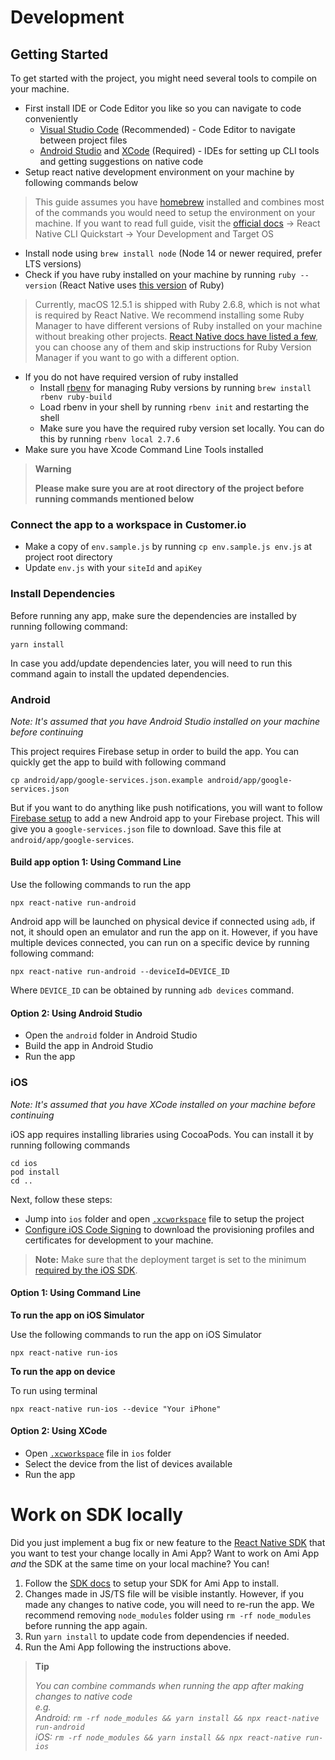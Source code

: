 # Development

## Getting Started

To get started with the project, you might need several tools to compile on your machine.

- First install IDE or Code Editor you like so you can navigate to code conveniently
  - [Visual Studio Code](https://code.visualstudio.com/) (Recommended) - Code Editor to navigate between project files
  - [Android Studio](https://developer.android.com/studio) and [XCode](https://developer.apple.com/xcode/) (Required) - IDEs for setting up CLI tools and getting suggestions on native code
- Setup react native development environment on your machine by following commands below

> This guide assumes you have [homebrew](https://brew.sh/) installed and combines most of the commands you would need to setup the environment on your machine. If you want to read full guide, visit the [official docs](https://reactnative.dev/docs/environment-setup) -> React Native CLI Quickstart -> Your Development and Target OS

  - Install node using `brew install node` (Node 14 or newer required, prefer LTS versions)
  - Check if you have ruby installed on your machine by running `ruby --version` (React Native uses [this version](/.ruby-version) of Ruby)

> Currently, macOS 12.5.1 is shipped with Ruby 2.6.8, which is not what is required by React Native. We recommend installing some Ruby Manager to have different versions of Ruby installed on your machine without breaking other projects. [React Native docs have listed a few](https://reactnative.dev/docs/environment-setup#ruby), you can choose any of them and skip instructions for Ruby Version Manager if you want to go with a different option.

 - If you do not have required version of ruby installed
   - Install [rbenv](https://github.com/rbenv/rbenv) for managing Ruby versions by running `brew install rbenv ruby-build`
   - Load rbenv in your shell by running `rbenv init` and restarting the shell
   - Make sure you have the required ruby version set locally. You can do this by running `rbenv local 2.7.6`
 - Make sure you have Xcode Command Line Tools installed

> **Warning**
> 
> **Please make sure you are at root directory of the project before running commands mentioned below**

### Connect the app to a workspace in Customer.io

- Make a copy of `env.sample.js` by running `cp env.sample.js env.js` at project root directory
- Update `env.js` with your `siteId` and `apiKey`

### Install Dependencies

Before running any app, make sure the dependencies are installed by running following command:

```
yarn install
```

In case you add/update dependencies later, you will need to run this command again to install the updated dependencies.

### Android

*Note: It's assumed that you have Android Studio installed on your machine before continuing*

This project requires Firebase setup in order to build the app. You can quickly get the app to build with following command

```
cp android/app/google-services.json.example android/app/google-services.json
```

But if you want to do anything like push notifications, you will want to follow [Firebase setup](https://firebase.google.com/docs/android/setup) to add a new Android app to your Firebase project. This will give you a `google-services.json` file to download. Save this file at `android/app/google-services`. 

#### Build app option 1: Using Command Line

Use the following commands to run the app

```
npx react-native run-android
```

Android app will be launched on physical device if connected using `adb`, if not, it should open an emulator and run the app on it. However, if you have multiple devices connected, you can run on a specific device by running following command:

```
npx react-native run-android --deviceId=DEVICE_ID
```

Where `DEVICE_ID` can be obtained by running `adb devices` command.

#### Option 2: Using Android Studio

- Open the `android` folder in Android Studio
- Build the app in Android Studio
- Run the app

### iOS

*Note: It's assumed that you have XCode installed on your machine before continuing*

iOS app requires installing libraries using CocoaPods. You can install it by running following commands

```
cd ios
pod install
cd ..
```

Next, follow these steps:

- Jump into `ios` folder and open [`.xcworkspace`](/ios/SampleApp.xcworkspace) file to setup the project
- [Configure iOS Code Signing](https://github.com/customerio/mobile/blob/main/ios_code_signing.md#how-do-i-setup-my-computer-for-code-signing) to download the provisioning profiles and certificates for development to your machine. 

> **Note:**
> Make sure that the deployment target is set to the minimum [required by the iOS SDK](https://github.com/customerio/customerio-ios#readme).

#### Option 1: Using Command Line

**To run the app on iOS Simulator**

Use the following commands to run the app on iOS Simulator

```
npx react-native run-ios
```
**To run the app on device**

To run using terminal

```
npx react-native run-ios --device "Your iPhone"
```

#### Option 2: Using XCode

- Open [`.xcworkspace`](ios/SampleApp.xcworkspace) file in `ios` folder
- Select the device from the list of devices available
- Run the app 

# Work on SDK locally

Did you just implement a bug fix or new feature to the [React Native SDK](https://github.com/customerio/customerio-reactnative) that you want to test your change locally in Ami App? Want to work on Ami App *and* the SDK at the same time on your local machine? You can! 

1. Follow the [SDK docs](https://github.com/customerio/customerio-reactnative/blob/docs/dev-env/docs/dev-notes/DEVELOPMENT.md#work-on-amiapp-locally) to setup your SDK for Ami App to install.
2. Changes made in JS/TS file will be visible instantly. However, if you made any changes to native code, you will need to re-run the app. We recommend removing `node_modules` folder using `rm -rf node_modules` before running the app again.
3. Run `yarn install` to update code from dependencies if needed.
4. Run the Ami App following the instructions above.

> **Tip**
> 
> _You can combine commands when running the app after making changes to native code
> <br/>e.g.
> <br/>*Android:* `rm -rf node_modules && yarn install && npx react-native run-android`
> <br/>*iOS:* `rm -rf node_modules && yarn install && npx react-native run-ios`_
